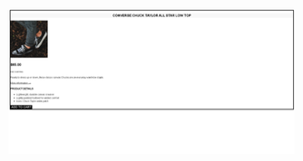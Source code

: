 ![alt text](https://github.com/Body661/Kalbonyan-Elmarsos/blob/main/02-Udemy/-01-HTML-CSS-Jonas/Challenges/03-Challenges/chall-1/sec3chall1.png)
